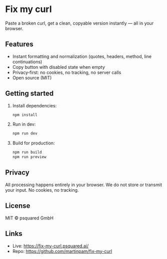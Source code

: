 # Fix my curl

Paste a broken curl, get a clean, copyable version instantly — all in your browser.

## Features

- Instant formatting and normalization (quotes, headers, method, line continuations)
- Copy button with disabled state when empty
- Privacy‑first: no cookies, no tracking, no server calls
- Open source (MIT)

## Getting started

1. Install dependencies:
   ```bash
   npm install
   ```
2. Run in dev:
   ```bash
   npm run dev
   ```
3. Build for production:
   ```bash
   npm run build
   npm run preview
   ```

## Privacy

All processing happens entirely in your browser. We do not store or transmit your input. No cookies, no tracking.

## License

MIT © psquared GmbH

## Links

- Live: https://fix-my-curl.psquared.ai/
- Repo: https://github.com/martinpam/fix-my-curl
